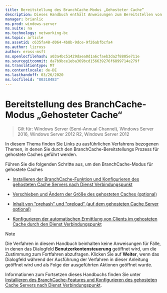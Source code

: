 ```yaml
---
title: Bereitstellung des BranchCache-Modus „Gehosteter Cache“
description: Dieses Handbuch enthält Anweisungen zum Bereitstellen von BranchCache im Modus "gehosteter Cache" auf Computern unter Windows Server 2016 und Windows 10.
manager: brianlic
ms.prod: windows-server
ms.suite: na
ms.technology: networking-bc
ms.topic: article
ms.assetid: c635fa48-d064-4b8b-9dce-9f26abfbcfa4
ms.author: lizross
author: eross-msft
ms.openlocfilehash: a03a4bc51429daea0d1a6cfaeb3da2f8805e711e
ms.sourcegitcommit: da7b9bce1eba369bcd156639276f6899714e279f
ms.translationtype: MT
ms.contentlocale: de-DE
ms.lasthandoff: 03/26/2020
ms.locfileid: "80318483"
---
```

# <a name="branchcache-hosted-cache-mode-deployment"></a>Bereitstellung des BranchCache-Modus „Gehosteter Cache“

>Gilt für: Windows Server (Semi-Annual Channel), Windows Server 2016, Windows Server 2012 R2, Windows Server 2012

In diesem Thema finden Sie Links zu ausführlichen Verfahrens bezogenen Themen, in denen Sie durch den BranchCache-Bereitstellungs Prozess für gehostete Caches geführt werden.

Führen Sie die folgenden Schritte aus, um den BranchCache-Modus für gehostete Caches

- [Installieren der BranchCache-Funktion und Konfigurieren des gehosteten Cache Servers nach Dienst Verbindungspunkt](5-Bc-Feature-Scp.md)

- [Verschieben und Ändern der Größe des gehosteten Caches &#40;optional&#41;](6-Bc-Move-Resize-Cache.md)

- [Inhalt von "prehash" und "preload" &#40;auf dem gehosteten Cache Server optional&#41;](7-Bc-Prehash-Preload.md)

- [Konfigurieren der automatischen Ermittlung von Clients im gehosteten Cache durch den Dienst Verbindungspunkt](10-Bc-Client-By-Scp.md)

>[!NOTE]
>Die Verfahren in diesem Handbuch beinhalten keine Anweisungen für Fälle, in denen das Dialogfeld **Benutzerkontensteuerung** geöffnet wird, um die Zustimmung zum Fortfahren abzufragen. Klicken Sie auf **Weiter**, wenn das Dialogfeld während der Ausführung der Verfahren in dieser Anleitung geöffnet wird und als Folge der ausgeführten Aktionen geöffnet wurde.

Informationen zum Fortsetzen dieses Handbuchs finden Sie unter [Installieren des BranchCache-Features und Konfigurieren des gehosteten Cache Servers nach Dienst Verbindungspunkt](5-Bc-Feature-Scp.md).